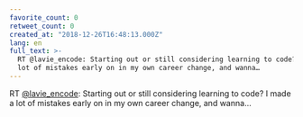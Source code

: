 ```yaml
---
favorite_count: 0
retweet_count: 0
created_at: "2018-12-26T16:48:13.000Z"
lang: en
full_text: >-
  RT @lavie_encode: Starting out or still considering learning to code? I made a
  lot of mistakes early on in my own career change, and wanna…
---
```


RT [@lavie_encode](https://twitter.com/lavie_encode): Starting out or still
considering learning to code? I made a lot of mistakes early on in my own career
change, and wanna…
